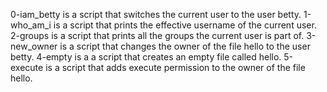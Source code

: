 0-iam_betty is a script that switches the current user to the user betty.
1-who_am_i is a script that prints the effective username of the current user.
2-groups is a script that prints all the groups the current user is part of.
3-new_owner is a script that changes the owner of the file hello to the user betty.
4-empty is a a script that creates an empty file called hello.
5-execute is a script that adds execute permission to the owner of the file hello.
